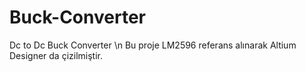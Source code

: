 # Buck-Converter
Dc to Dc Buck Converter \n
Bu proje LM2596 referans alınarak Altium Designer da çizilmiştir.
